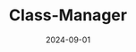 ---
# Documentation: https://docs.hugoblox.com/managing-content/

title: "Class-Manager"
summary: "위치 기반 QR 출석 서비스"
authors: [admin]
tags: ["FE", "BE"]
categories: []
date: 2024-09-01

# Optional external URL for project (replaces project detail page).
external_link:

# Featured image
# To use, add an image named `featured.jpg/png` to your page's folder.
# Focal points: Smart, Center, TopLeft, Top, TopRight, Left, Right, BottomLeft, Bottom, BottomRight.
image:
  caption: ""
  focal_point: ""
  preview_only: false

# Custom links (optional).
#   Uncomment and edit lines below to show custom links.
links:
  - name: Github
    url: https://github.com/tkddnr1022/Class-Manager
    icon_pack: fab
    icon: github
  - name: 개발일지
    url: https://powerful-aries-478.notion.site/8f9462fd3f6641c2b224bc0a5b3a12de?pvs=74
    icon_pack: fas
    icon: book

url_code: ""
url_pdf: ""
url_slides: ""
url_video: ""

# Slides (optional).
#   Associate this project with Markdown slides.
#   Simply enter your slide deck's filename without extension.
#   E.g. `slides = "example-slides"` references `content/slides/example-slides.md`.
#   Otherwise, set `slides = ""`.
slides: ""
---